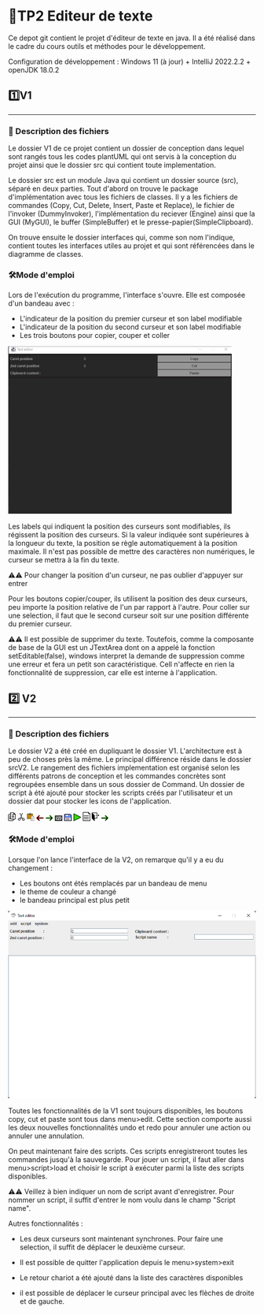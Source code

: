 # 📝TP2 Editeur de texte 

Ce depot git contient le projet d'éditeur de texte en java. Il a été réalisé dans le cadre 
du cours outils et méthodes pour le développement.

Configuration de développement : Windows 11 (à jour) + IntelliJ 2022.2.2 + openJDK 18.0.2
## 1️⃣V1

---

### 📁 Description des fichiers 

Le dossier V1 de ce projet contient un dossier de conception dans lequel sont rangés tous 
les codes plantUML qui ont servis à la conception du projet ainsi que le dossier src qui 
contient toute implementation.

Le dossier src est un module Java qui contient un dossier source (src), séparé en
deux parties. Tout d'abord on trouve le package d'implémentation avec tous
les fichiers de classes. Il y a les fichiers de commandes (Copy, Cut, Delete, Insert, Paste
et Replace), le fichier de l'invoker (DummyInvoker), l'implémentation du reciever (Engine) 
ainsi que la GUI (MyGUI), le buffer (SimpleBuffer) et le presse-papier(SimpleClipboard).

On trouve ensuite le dossier interfaces qui, comme son nom l'indique, contient toutes les 
interfaces utiles au projet et qui sont référencées dans le diagramme de classes.

### 🛠️Mode d'emploi

Lors de l'exécution du programme, l'interface s'ouvre. Elle est composée d'un bandeau avec :

* L'indicateur de la position du premier curseur et son label modifiable
* L'indicateur de la position du second curseur et son label modifiable
* Les trois boutons pour copier, couper et coller


![Interface v1](/dat/V1/interface.jpg)

Les labels qui indiquent la position des curseurs sont modifiables, ils régissent la position
des curseurs. Si la valeur indiquée sont supérieures à la longueur du texte, la position se 
règle automatiquement à la position maximale. Il n'est pas possible de mettre des caractères
non numériques, le curseur se mettra à la fin du texte. 

⚠️⚠️ Pour changer la position d'un curseur, ne pas oublier d'appuyer sur entrer

Pour les boutons copier/couper, ils utilisent la position des deux curseurs, peu importe la 
position relative de l'un par rapport à l'autre. Pour coller sur une selection, il faut que le 
second curseur soit sur une position différente du premier curseur.

⚠️⚠️ Il est possible de supprimer du texte. Toutefois, comme la composante de base de la GUI 
est un JTextArea dont on a appelé la fonction setEditable(false), windows interpret la demande de 
suppression comme une erreur et fera un petit son caractéristique. Cell n'affecte en rien la 
fonctionnalité de suppression, car elle est interne à l'application.

## 2️⃣  V2

---

### 📁 Description des fichiers

Le dossier V2 a été créé en dupliquant le dossier V1. L'architecture est à peu de choses près la 
même. Le principal différence réside dans le dossier srcV2. Le rangement des fichiers 
implementation est organisé selon les différents patrons de conception et les commandes concrètes 
sont regroupées ensemble dans un sous dossier de Command. Un dossier de script à été ajouté pour 
stocker les scripts créés par l'utilisateur et un dossier dat pour stocker les icons de 
l'application.

![](/V2/srcV2/src/dat/copy.png)
![](/V2/srcV2/src/dat/cut.png)
![](/V2/srcV2/src/dat/paste.png)
![](/V2/srcV2/src/dat/undo.png)
![](/V2/srcV2/src/dat/redo.png)
![](/V2/srcV2/src/dat/script.png)
![](/V2/srcV2/src/dat/save.png)
![](/V2/srcV2/src/dat/execute.png)
![](/V2/srcV2/src/dat/file.png)
![](/V2/srcV2/src/dat/exit.png)
![](/V2/srcV2/src/dat/redo.png)

### 🛠️Mode d'emploi

Lorsque l'on lance l'interface de la V2, on remarque qu'il y a eu du changement :
    
* Les boutons ont étés remplacés par un bandeau de menu
* le theme de couleur a changé
* le bandeau principal est plus petit

![Interface V2](/dat/V2/Interface.png)

Toutes les fonctionnalités de la V1 sont toujours disponibles, les boutons copy, cut et paste sont
tous dans menu>edit. Cette section comporte aussi les deux nouvelles fonctionnalités undo et redo
pour annuler une action ou annuler une annulation.


On peut maintenant faire des scripts. Ces scripts enregistreront toutes les commandes jusqu'à la 
sauvegarde. Pour jouer un script, il faut aller dans menu>script>load et choisir le script à 
exécuter parmi la liste des scripts disponibles.

⚠️⚠️ Veillez à bien indiquer un nom de script avant d'enregistrer. Pour nommer un script, il
suffit d'entrer le nom voulu dans le champ "Script name".

Autres fonctionnalités :

* Les deux curseurs sont maintenant synchrones. Pour faire une selection, il suffit de déplacer le
deuxième curseur.


* Il est possible de quitter l'application depuis le menu>system>exit


* Le retour chariot a été ajouté dans la liste des caractères disponibles


* il est possible de déplacer le curseur principal avec les flèches de droite et de gauche.
